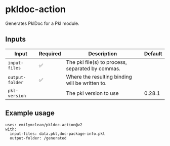 # pkldoc-action

Generates PklDoc for a Pkl module.

## Inputs

| Input              	| Required 	| Description                                                                                                       	| Default  	|
|--------------------	|----------	|-------------------------------------------------------------------------------------------------------------------	|----------	|
| `input-files`       | ✅         | The pkl file(s) to process, separated by commas.                                                                    |           |
| `output-folder` 	  | ✅       	| Where the resulting binding will be written to.                                                        	            |    	      |
| `pkl-version`      	|          	| The pkl version to use       	                                                                                      | 0.28.1    |

## Example usage
```
uses: emilymclean/pkldoc-action@v2
with:
  input-files: data.pkl,doc-package-info.pkl
  output-folder: /generated
```
